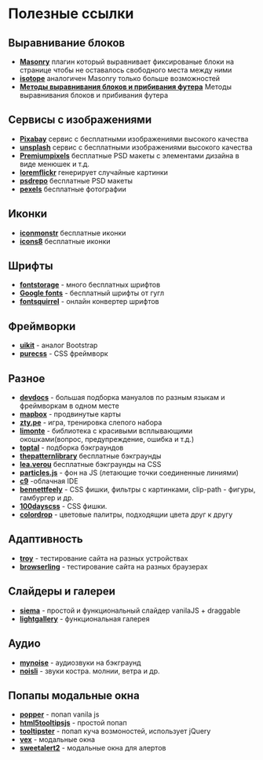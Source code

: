 # Полезные ссылки

## Выравнивание блоков
- **[Masonry](http://masonry.desandro.com/)** плагин который выравнивает фиксированые блоки на странице чтобы не оставалось свободного места между ними
- **[isotope](http://isotope.metafizzy.co)** аналогичен Masonry только больше возможностей
- **[Методы выравнивания блоков и прибивания футера](https://jsfiddle.net/2mL4j02n/embedded/result/#Result)** Методы выравнивания блоков и прибивания футера

## Сервисы с изображениями

- **[Pixabay](https://pixabay.com/)** сервис с бесплатными изображениями высокого качества
- **[unsplash](https://unsplash.com/)** сервис с бесплатными изображениями высокого качества
- **[Premiumpixels](http://www.premiumpixels.com/)** бесплатные PSD макеты с элементами дизайна в виде менюшек и т.д.
- **[loremflickr](http://loremflickr.com//)** генерирует случайные картинки
- **[psdrepo](https://psdrepo.com/)** бесплатные PSD макеты
- **[pexels](https://www.pexels.com/)** бесплатные фотографии


## Иконки
- **[iconmonstr](https://iconmonstr.com/)** бесплатные иконки
- **[icons8](https://icons8.ru)** бесплатные иконки

## Шрифты
- **[fontstorage](https://fontstorage.com/)** - много бесплатных шрифтов
- **[Google fonts](https://fonts.google.com/)** - бесплатный шрифты от гугл
- **[fontsquirrel](https://www.fontsquirrel.com/tools/webfont-generator)** - онлайн конвертер шрифтов

## Фреймворки
- **[uikit](https://getuikit.com/)** - аналог Bootstrap
- **[purecss](https://purecss.io/)** - CSS фреймворк

## Разное
- **[devdocs](http://devdocs.io/)** - большая подборка мануалов по разным языкам и фреймворкам в одном месте
- **[mapbox](https://www.mapbox.com/)** - продвинутые карты
- **[zty.pe](http://zty.pe/)** - игра, тренировка слепого набора
- **[limonte](https://limonte.github.io/sweetalert2/)** - библиотека с красивыми всплывающими окошками(вопрос, предупреждение, ошибка и т.д.)
- **[toptal](https://www.toptal.com/designers/subtlepatterns/)** - подборка бэкграундов
- **[thepatternlibrary](http://thepatternlibrary.com/#ripples)** бесплатные бэкграунды
- **[lea.verou](http://lea.verou.me/css3patterns/)** бесплатные бэкграунды на CSS
- **[particles.js](http://vincentgarreau.com/particles.js/)** - фон на JS (летающие точки соединенные линиями)
- **[с9](https://c9.io/)** -облачная IDE
- **[bennettfeely](http://bennettfeely.com)** - CSS фишки, фильтры с картинками, clip-path - фигуры, гамбургер и др.
- **[100dayscss](https://100dayscss.com)** - CSS фишки.
- **[colordrop](https://colordrop.io)** - цветовые палитры, подходящии цвета друг к другу

## Адаптивность
- **[troy](http://troy.labs.daum.net/)** - тестирование сайта на разных устройствах
- **[browserling](https://www.browserling.com)** - тестирование сайта на разных браузерах

## Слайдеры и галереи
- **[siema](https://pawelgrzybek.com/siema/)** - простой и функциональный слайдер vanilaJS + draggable
- **[lightgallery](https://sachinchoolur.github.io/lightgallery.js/)** - функциональная галерея

## Аудио
- **[mynoise](https://mynoise.net)** - аудиозвуки на бэкграунд
- **[noisli](https://www.noisli.com)** - звуки костра. молнии, ветра и др.

## Попапы модальные окна
- **[popper](https://popper.js.org)** - попап vanila js
- **[html5tooltipsjs](http://ytiurin.github.io/html5tooltipsjs/)** - простой попап
- **[tooltipster](http://iamceege.github.io/tooltipster/)** - попап куча возмоностей, использует jQuery
- **[vex](http://github.hubspot.com/vex/docs/welcome/)** - модальные окна
- **[sweetalert2](https://limonte.github.io/sweetalert2/)** - модальные окна для алертов